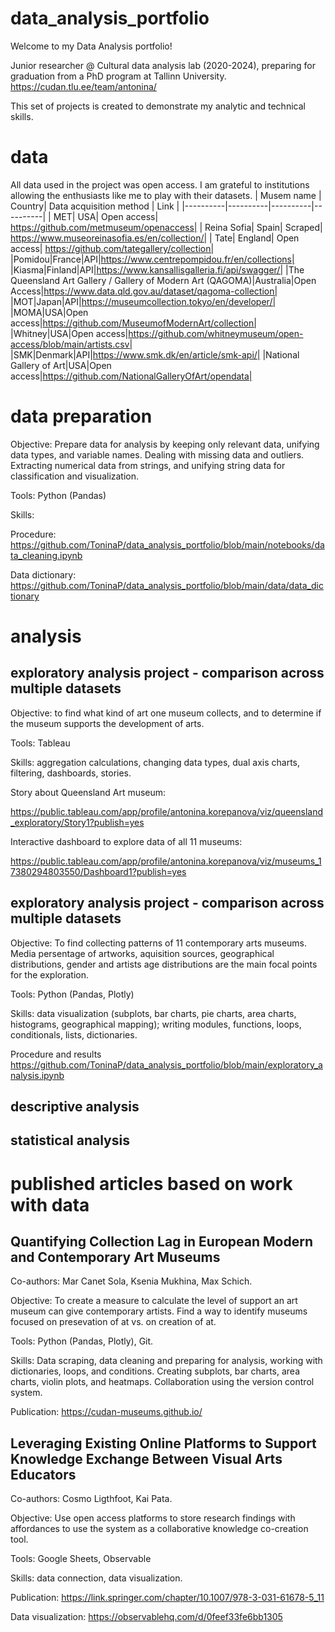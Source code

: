# data_analysis_portfolio
Welcome to my Data Analysis portfolio! 

Junior researcher @ Cultural data analysis lab (2020-2024), preparing for graduation from a PhD program at Tallinn University. https://cudan.tlu.ee/team/antonina/

This set of projects is created to demonstrate my analytic and technical skills. 

# data
All data used in the project was open access. I am grateful to institutions allowing the enthusiasts like me to play with their datasets.
| Musem name | Country| Data acquisition method | Link |
|----------|----------|----------|----------|
| MET| USA| Open access| https://github.com/metmuseum/openaccess|
| Reina Sofia| Spain| Scraped| https://www.museoreinasofia.es/en/collection/|
| Tate| England| Open access| https://github.com/tategallery/collection|
|Pomidou|France|API|https://www.centrepompidou.fr/en/collections|
|Kiasma|Finland|API|https://www.kansallisgalleria.fi/api/swagger/|
|The Queensland Art Gallery / Gallery of Modern Art (QAGOMA)|Australia|Open Access|https://www.data.qld.gov.au/dataset/qagoma-collection|
|MOT|Japan|API|https://museumcollection.tokyo/en/developer/|
|MOMA|USA|Open access|https://github.com/MuseumofModernArt/collection|
|Whitney|USA|Open access|https://github.com/whitneymuseum/open-access/blob/main/artists.csv|
|SMK|Denmark|API|https://www.smk.dk/en/article/smk-api/|
|National Gallery of Art|USA|Open access|https://github.com/NationalGalleryOfArt/opendata|

# data preparation

Objective: Prepare data for analysis by keeping only relevant data, unifying data types, and variable names. Dealing with missing data and outliers. Extracting numerical data from strings, and unifying string data for classification and visualization. 

Tools: Python (Pandas)

Skills:

Procedure:
https://github.com/ToninaP/data_analysis_portfolio/blob/main/notebooks/data_cleaning.ipynb

Data dictionary: https://github.com/ToninaP/data_analysis_portfolio/blob/main/data/data_dictionary

# analysis

## exploratory analysis project - comparison across multiple datasets

Objective: to find what kind of art one museum collects, and to determine if the museum supports the development of arts.

Tools: Tableau

Skills: aggregation calculations, changing data types, dual axis charts, filtering, dashboards, stories.

Story about Queensland Art museum:

https://public.tableau.com/app/profile/antonina.korepanova/viz/queensland_exploratory/Story1?publish=yes

Interactive dashboard to explore data of all 11 museums:

https://public.tableau.com/app/profile/antonina.korepanova/viz/museums_17380294803550/Dashboard1?publish=yes


## exploratory analysis project - comparison across multiple datasets

Objective: To find collecting patterns of 11 contemporary arts museums. Media persentage of artworks, aquisition sources, geographical distributions, gender and artists age distributions are the main focal points for the exploration.

Tools: Python (Pandas, Plotly)

Skills: data visualization (subplots, bar charts, pie charts, area charts, histograms, geographical mapping); writing modules, functions, loops, conditionals, lists, dictionaries.

Procedure and results
https://github.com/ToninaP/data_analysis_portfolio/blob/main/exploratory_analysis.ipynb

## descriptive analysis

## statistical analysis

# published articles based on work with data

## Quantifying Collection Lag in European Modern and Contemporary Art Museums
Co-authors: Mar Canet Sola, Ksenia Mukhina, Max Schich.

Objective: To create a measure to calculate the level of support an art museum can give contemporary artists. Find a way to identify museums focused on presevation of at vs. on creation of at.

Tools: Python (Pandas, Plotly), Git. 

Skills: Data scraping, data cleaning and preparing for analysis, working with dictionaries, loops, and conditions. Creating subplots, bar charts, area charts, violin plots, and heatmaps. Collaboration using the version control system. 

Publication: https://cudan-museums.github.io/

## Leveraging Existing Online Platforms to Support Knowledge Exchange Between Visual Arts Educators
Co-authors: Cosmo Ligthfoot, Kai Pata.

Objective: Use open access platforms to store research findings with affordances to use the system as a collaborative knowledge co-creation tool.

Tools: Google Sheets, Observable

Skills: data connection, data visualization.

Publication: https://link.springer.com/chapter/10.1007/978-3-031-61678-5_11

Data visualization: https://observablehq.com/d/0feef33fe6bb1305

